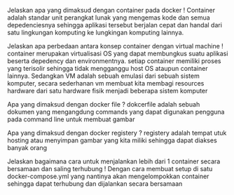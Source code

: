 Jelaskan apa yang dimaksud dengan container pada docker ! Container adalah standar unit perangkat lunak yang mengemas kode dan semua depedenciesnya sehingga aplikasi tersebut berjalan cepat dan handal dari satu lingkungan komputing ke lungkingan komputing lainnya.

Jelaskan apa perbedaan antara konsep container dengan virtual machine ! container merupakan virtualisasi OS yang dapat membungkus suatu aplikasi beserta depedency dan environmentnya. setiap container memiliki proses yang terisolir sehingga tidak mengganggu host OS ataupun container lainnya. Sedangkan VM adalah sebuah emulasi dari sebuah sistem komputer, secara sederhanan vm membuat kita membagi resources hardware dari satu hardware fisik menjadi beberapa sistem komputer

Apa yang dimaksud dengan docker file ? dokcerfile adalah sebuah dokumen yang mengangdung commands yang dapat digunakan pengguna pada command line untuk membuat gambar

Apa yang dimaksud dengan docker registery ? registery adalah tempat utuk hosting atau menyimpan gambar yang kita miliki sehingga dapat diakses banyak orang

Jelaskan bagaimana cara untuk menjalankan lebih dari 1 container secara bersamaan dan saling terhubung ! Dengan cara membuat setup di satu docker-compose.yml yang nantinya akan mengelompokkan container sehingga dapat terhubung dan dijalankan secara bersamaan